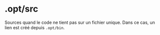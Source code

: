 # .opt/src

Sources quand le code ne tient pas sur un fichier unique. Dans ce cas, un lien est créé depuis `.opt/bin`.
